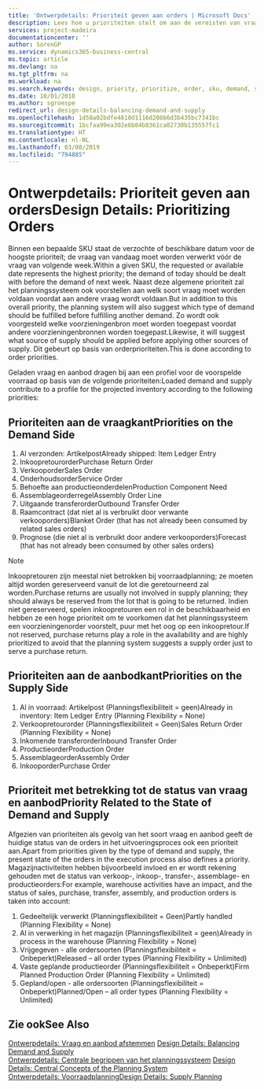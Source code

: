 ```yaml
---
title: 'Ontwerpdetails: Prioriteit geven aan orders | Microsoft Docs'
description: Lees hoe u prioriteiten stelt om aan de vereisten van vraag en aanbod te voldoen.
services: project-madeira
documentationcenter: ''
author: SorenGP
ms.service: dynamics365-business-central
ms.topic: article
ms.devlang: na
ms.tgt_pltfrm: na
ms.workload: na
ms.search.keywords: design, priority, prioritize, order, sku, demand, supply
ms.date: 10/01/2018
ms.author: sgroespe
redirect_url: design-details-balancing-demand-and-supply
ms.openlocfilehash: 1d58a02bdfe4810d1116d20866d3b435bc7341bc
ms.sourcegitcommit: 1bcfaa99ea302e6b84b8361ca02730b135557fc1
ms.translationtype: HT
ms.contentlocale: nl-NL
ms.lasthandoff: 03/08/2019
ms.locfileid: "794885"
---
```

# <a name="design-details-prioritizing-orders"></a><span data-ttu-id="6eab6-103">Ontwerpdetails: Prioriteit geven aan orders</span><span class="sxs-lookup"><span data-stu-id="6eab6-103">Design Details: Prioritizing Orders</span></span>
<span data-ttu-id="6eab6-104">Binnen een bepaalde SKU staat de verzochte of beschikbare datum voor de hoogste prioriteit; de vraag van vandaag moet worden verwerkt vóór de vraag van volgende week.</span><span class="sxs-lookup"><span data-stu-id="6eab6-104">Within a given SKU, the requested or available date represents the highest priority; the demand of today should be dealt with before the demand of next week.</span></span> <span data-ttu-id="6eab6-105">Naast deze algemene prioriteit zal het planningssysteem ook voorstellen aan welk soort vraag moet worden voldaan voordat aan andere vraag wordt voldaan.</span><span class="sxs-lookup"><span data-stu-id="6eab6-105">But in addition to this overall priority, the planning system will also suggest which type of demand should be fulfilled before fulfilling another demand.</span></span> <span data-ttu-id="6eab6-106">Zo wordt ook voorgesteld welke voorzieningenbron moet worden toegepast voordat andere voorzieningenbronnen worden toegepast.</span><span class="sxs-lookup"><span data-stu-id="6eab6-106">Likewise, it will suggest what source of supply should be applied before applying other sources of supply.</span></span> <span data-ttu-id="6eab6-107">Dit gebeurt op basis van orderprioriteiten.</span><span class="sxs-lookup"><span data-stu-id="6eab6-107">This is done according to order priorities.</span></span>  

<span data-ttu-id="6eab6-108">Geladen vraag en aanbod dragen bij aan een profiel voor de voorspelde voorraad op basis van de volgende prioriteiten:</span><span class="sxs-lookup"><span data-stu-id="6eab6-108">Loaded demand and supply contribute to a profile for the projected inventory according to the following priorities:</span></span>  

## <a name="priorities-on-the-demand-side"></a><span data-ttu-id="6eab6-109">Prioriteiten aan de vraagkant</span><span class="sxs-lookup"><span data-stu-id="6eab6-109">Priorities on the Demand Side</span></span>  
1. <span data-ttu-id="6eab6-110">Al verzonden: Artikelpost</span><span class="sxs-lookup"><span data-stu-id="6eab6-110">Already shipped: Item Ledger Entry</span></span>  
2. <span data-ttu-id="6eab6-111">Inkoopretourorder</span><span class="sxs-lookup"><span data-stu-id="6eab6-111">Purchase Return Order</span></span>  
3. <span data-ttu-id="6eab6-112">Verkooporder</span><span class="sxs-lookup"><span data-stu-id="6eab6-112">Sales Order</span></span>  
4. <span data-ttu-id="6eab6-113">Onderhoudsorder</span><span class="sxs-lookup"><span data-stu-id="6eab6-113">Service Order</span></span>  
5. <span data-ttu-id="6eab6-114">Behoefte aan productieonderdelen</span><span class="sxs-lookup"><span data-stu-id="6eab6-114">Production Component Need</span></span>  
6. <span data-ttu-id="6eab6-115">Assemblageorderregel</span><span class="sxs-lookup"><span data-stu-id="6eab6-115">Assembly Order Line</span></span>  
7. <span data-ttu-id="6eab6-116">Uitgaande transferorder</span><span class="sxs-lookup"><span data-stu-id="6eab6-116">Outbound Transfer Order</span></span>  
8. <span data-ttu-id="6eab6-117">Raamcontract (dat niet al is verbruikt door verwante verkooporders)</span><span class="sxs-lookup"><span data-stu-id="6eab6-117">Blanket Order (that has not already been consumed by related sales orders)</span></span>  
9. <span data-ttu-id="6eab6-118">Prognose (die niet al is verbruikt door andere verkooporders)</span><span class="sxs-lookup"><span data-stu-id="6eab6-118">Forecast (that has not already been consumed by other sales orders)</span></span>  

> [!NOTE]  
>  <span data-ttu-id="6eab6-119">Inkoopretouren zijn meestal niet betrokken bij voorraadplanning; ze moeten altijd worden gereserveerd vanuit de lot die geretourneerd zal worden.</span><span class="sxs-lookup"><span data-stu-id="6eab6-119">Purchase returns are usually not involved in supply planning; they should always be reserved from the lot that is going to be returned.</span></span> <span data-ttu-id="6eab6-120">Indien niet gereserveerd, spelen inkoopretouren een rol in de beschikbaarheid en hebben ze een hoge prioriteit om te voorkomen dat het planningssysteem een voorzieningenorder voorstelt, puur met het oog op een inkoopretour.</span><span class="sxs-lookup"><span data-stu-id="6eab6-120">If not reserved, purchase returns play a role in the availability and are highly prioritized to avoid that the planning system suggests a supply order just to serve a purchase return.</span></span>  

## <a name="priorities-on-the-supply-side"></a><span data-ttu-id="6eab6-121">Prioriteiten aan de aanbodkant</span><span class="sxs-lookup"><span data-stu-id="6eab6-121">Priorities on the Supply Side</span></span>  
1. <span data-ttu-id="6eab6-122">Al in voorraad: Artikelpost (Planningsflexibiliteit = geen)</span><span class="sxs-lookup"><span data-stu-id="6eab6-122">Already in inventory: Item Ledger Entry (Planning Flexibility = None)</span></span>  
2. <span data-ttu-id="6eab6-123">Verkoopretourorder (Planningsflexibiliteit = Geen)</span><span class="sxs-lookup"><span data-stu-id="6eab6-123">Sales Return Order (Planning Flexibility = None)</span></span>  
3. <span data-ttu-id="6eab6-124">Inkomende transferorder</span><span class="sxs-lookup"><span data-stu-id="6eab6-124">Inbound Transfer Order</span></span>  
4. <span data-ttu-id="6eab6-125">Productieorder</span><span class="sxs-lookup"><span data-stu-id="6eab6-125">Production Order</span></span>  
5. <span data-ttu-id="6eab6-126">Assemblageorder</span><span class="sxs-lookup"><span data-stu-id="6eab6-126">Assembly Order</span></span>  
6. <span data-ttu-id="6eab6-127">Inkooporder</span><span class="sxs-lookup"><span data-stu-id="6eab6-127">Purchase Order</span></span>  

## <a name="priority-related-to-the-state-of-demand-and-supply"></a><span data-ttu-id="6eab6-128">Prioriteit met betrekking tot de status van vraag en aanbod</span><span class="sxs-lookup"><span data-stu-id="6eab6-128">Priority Related to the State of Demand and Supply</span></span>  
<span data-ttu-id="6eab6-129">Afgezien van prioriteiten als gevolg van het soort vraag en aanbod geeft de huidige status van de orders in het uitvoeringsproces ook een prioriteit aan.</span><span class="sxs-lookup"><span data-stu-id="6eab6-129">Apart from priorities given by the type of demand and supply, the present state of the orders in the execution process also defines a priority.</span></span> <span data-ttu-id="6eab6-130">Magazijnactiviteiten hebben bijvoorbeeld invloed en er wordt rekening gehouden met de status van verkoop-, inkoop-, transfer-, assemblage- en productieorders:</span><span class="sxs-lookup"><span data-stu-id="6eab6-130">For example, warehouse activities have an impact, and the status of sales, purchase, transfer, assembly, and production orders is taken into account:</span></span>  

1. <span data-ttu-id="6eab6-131">Gedeeltelijk verwerkt (Planningsflexibiliteit = Geen)</span><span class="sxs-lookup"><span data-stu-id="6eab6-131">Partly handled (Planning Flexibility = None)</span></span>  
2. <span data-ttu-id="6eab6-132">Al in verwerking in het magazijn (Planningsflexibiliteit = geen)</span><span class="sxs-lookup"><span data-stu-id="6eab6-132">Already in process in the warehouse (Planning Flexibility = None)</span></span>  
3. <span data-ttu-id="6eab6-133">Vrijgegeven - alle ordersoorten (Planningsflexibiliteit = Onbeperkt)</span><span class="sxs-lookup"><span data-stu-id="6eab6-133">Released – all order types (Planning Flexibility = Unlimited)</span></span>  
4. <span data-ttu-id="6eab6-134">Vaste geplande productieorder (Planningsflexibiliteit = Onbeperkt)</span><span class="sxs-lookup"><span data-stu-id="6eab6-134">Firm Planned Production Order (Planning Flexibility = Unlimited)</span></span>  
5. <span data-ttu-id="6eab6-135">Gepland/open - alle ordersoorten (Planningsflexibiliteit = Onbeperkt)</span><span class="sxs-lookup"><span data-stu-id="6eab6-135">Planned/Open – all order types (Planning Flexibility = Unlimited)</span></span>  

## <a name="see-also"></a><span data-ttu-id="6eab6-136">Zie ook</span><span class="sxs-lookup"><span data-stu-id="6eab6-136">See Also</span></span>  
<span data-ttu-id="6eab6-137">[Ontwerpdetails: Vraag en aanbod afstemmen](design-details-balancing-demand-and-supply.md) </span><span class="sxs-lookup"><span data-stu-id="6eab6-137">[Design Details: Balancing Demand and Supply](design-details-balancing-demand-and-supply.md) </span></span>  
<span data-ttu-id="6eab6-138">[Ontwerpdetails: Centrale begrippen van het planningssysteem](design-details-central-concepts-of-the-planning-system.md) </span><span class="sxs-lookup"><span data-stu-id="6eab6-138">[Design Details: Central Concepts of the Planning System](design-details-central-concepts-of-the-planning-system.md) </span></span>  
[<span data-ttu-id="6eab6-139">Ontwerpdetails: Voorraadplanning</span><span class="sxs-lookup"><span data-stu-id="6eab6-139">Design Details: Supply Planning</span></span>](design-details-supply-planning.md)
